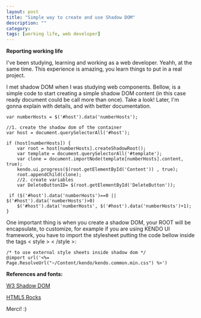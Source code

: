```yaml
---
layout: post
title: "Simple way to create and use Shadow DOM"
description: ""
category: 
tags: [working life, web developer]
---
```


**Reporting working life**

I've been studying, learning and working as a web developer. Yeahh, at the same time. This experience is amazing, you learn things to put in a real project. 

I met shadow DOM when I was studying web components. Bellow, is a simple code to start creating a simple shadow DOM content (in this case ready document could be call more than once). 
Take a look! 
Later, I'm gonna explain with details, and with better documentation.

    var numberHosts = $('#host').data('numberHosts');
    
    //1. create the shadow dom of the container
    var host = document.querySelectorAll('#host'); 

    if (host[numberHosts]) {
        var root = host[numberHosts].createShadowRoot();               
        var template = document.querySelectorAll('#template');
        var clone = document.importNode(template[numberHosts].content, true);
        kendo.ui.progress($(root.getElementById('Content')) , true);
        root.appendChild(clone);
        //2. create variables
        var DeleteButtonID= $(root.getElementById('DeleteButton'));  
        
     if ($('#host').data('numberHosts')==0 || $('#host').data('numberHosts')>0) 
        $('#host').data('numberHosts', $('#host').data('numberHosts')+1);
    }

One important thing is when you create a shadow DOM, your ROOT will be encapsulate, to customize, for example if you are using KENDO UI framework, 
you have to import the stylesheet putting the code bellow inside the tags < style > < /style >:

    /* to use external style sheets inside shadow dom */
    @import url('<%= Page.ResolveUrl("~/Content/kendo/kendo.common.min.css") %>')
     
    
**References and fonts:**   

[W3 Shadow DOM](https://www.w3.org/TR/shadow-dom/)

[HTML5 Rocks](http://www.html5rocks.com/en/tutorials/webcomponents/shadowdom/)

Merci! :)